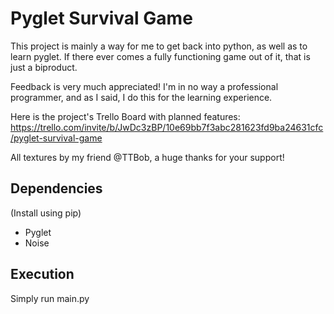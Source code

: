 # Pyglet Survival Game

This project is mainly a way for me to get back into python, as well as to learn pyglet. If there ever comes a fully functioning game out of it, that is just a biproduct.

Feedback is very much appreciated! I'm in no way a professional programmer, and as I said, I do this for the learning experience.

Here is the project's Trello Board with planned features:
https://trello.com/invite/b/JwDc3zBP/10e69bb7f3abc281623fd9ba24631cfc/pyglet-survival-game

All textures by my friend @TTBob, a huge thanks for your support!

## Dependencies

(Install using pip)

* Pyglet
* Noise

## Execution

Simply run main.py

